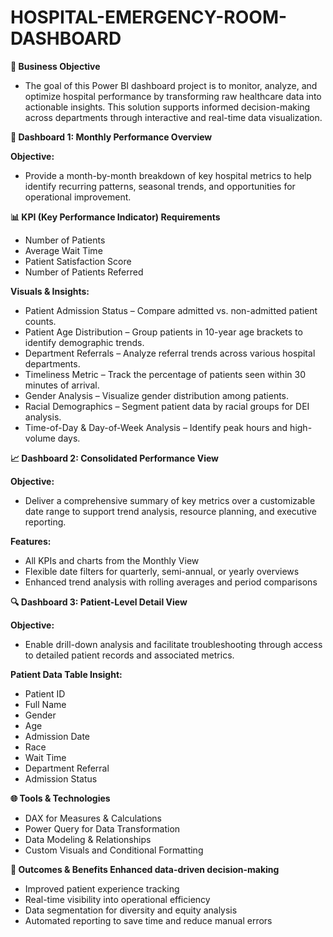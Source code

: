 # HOSPITAL-EMERGENCY-ROOM-DASHBOARD

**📌 Business Objective**
- The goal of this Power BI dashboard project is to monitor, analyze, and optimize hospital performance by transforming raw healthcare data into actionable insights. This solution supports informed decision-making across departments through interactive and real-time data visualization.

**📅 Dashboard 1: Monthly Performance Overview**

**Objective:**
- Provide a month-by-month breakdown of key hospital metrics to help identify recurring patterns, seasonal trends, and opportunities for operational improvement.

**📊 KPI (Key Performance Indicator) Requirements**
- Number of Patients
- Average Wait Time
- Patient Satisfaction Score
- Number of Patients Referred

**Visuals & Insights:**

- Patient Admission Status – Compare admitted vs. non-admitted patient counts.
- Patient Age Distribution – Group patients in 10-year age brackets to identify demographic trends.
- Department Referrals – Analyze referral trends across various hospital departments.
- Timeliness Metric – Track the percentage of patients seen within 30 minutes of arrival.
- Gender Analysis – Visualize gender distribution among patients.
- Racial Demographics – Segment patient data by racial groups for DEI analysis.
- Time-of-Day & Day-of-Week Analysis – Identify peak hours and high-volume days.

**📈 Dashboard 2: Consolidated Performance View**

**Objective:**
- Deliver a comprehensive summary of key metrics over a customizable date range to support trend analysis, resource planning, and executive reporting.

**Features:**

- All KPIs and charts from the Monthly View
- Flexible date filters for quarterly, semi-annual, or yearly overviews
- Enhanced trend analysis with rolling averages and period comparisons

**🔍 Dashboard 3: Patient-Level Detail View**

**Objective:**

- Enable drill-down analysis and facilitate troubleshooting through access to detailed patient records and associated metrics.

**Patient Data Table Insight:**

- Patient ID
- Full Name
- Gender
- Age
- Admission Date
- Race
- Wait Time
- Department Referral
- Admission Status

**🌐 Tools & Technologies**

- DAX for Measures & Calculations
- Power Query for Data Transformation
- Data Modeling & Relationships
- Custom Visuals and Conditional Formatting

**🚀 Outcomes & Benefits
Enhanced data-driven decision-making**

- Improved patient experience tracking
- Real-time visibility into operational efficiency
- Data segmentation for diversity and equity analysis
- Automated reporting to save time and reduce manual errors
